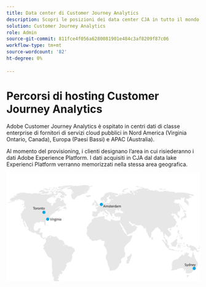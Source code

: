 ```yaml
---
title: Data center di Customer Journey Analytics
description: Scopri le posizioni dei data center CJA in tutto il mondo.
solution: Customer Journey Analytics
role: Admin
source-git-commit: 811fce4f056a6280081901e484c3af8209f87c06
workflow-type: tm+mt
source-wordcount: '82'
ht-degree: 0%

---
```



# Percorsi di hosting Customer Journey Analytics

Adobe Customer Journey Analytics è ospitato in centri dati di classe enterprise di fornitori di servizi cloud pubblici in Nord America (Virginia Ontario, Canada), Europa (Paesi Bassi) e APAC (Australia).

Al momento del provisioning, i clienti designano l’area in cui risiederanno i dati Adobe Experience Platform. I dati acquisiti in CJA dal data lake Experienci Platform verranno memorizzati nella stessa area geografica.

![Data center CJA](assets/data-centers.png)
